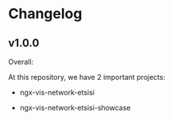 # Changelog

## v1.0.0

Overall:

At this repository, we have 2 important projects:

- ngx-vis-network-etsisi

- ngx-vis-network-etsisi-showcase
